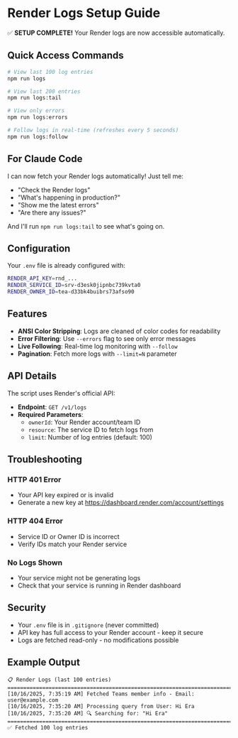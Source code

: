 # Render Logs Setup Guide

✅ **SETUP COMPLETE!** Your Render logs are now accessible automatically.

## Quick Access Commands

```bash
# View last 100 log entries
npm run logs

# View last 200 entries
npm run logs:tail

# View only errors
npm run logs:errors

# Follow logs in real-time (refreshes every 5 seconds)
npm run logs:follow
```

## For Claude Code

I can now fetch your Render logs automatically! Just tell me:
- "Check the Render logs"
- "What's happening in production?"
- "Show me the latest errors"
- "Are there any issues?"

And I'll run `npm run logs:tail` to see what's going on.

## Configuration

Your `.env` file is already configured with:
```bash
RENDER_API_KEY=rnd_...
RENDER_SERVICE_ID=srv-d3esk0jipnbc739kvta0
RENDER_OWNER_ID=tea-d33bk4buibrs73afso90
```

## Features

- **ANSI Color Stripping**: Logs are cleaned of color codes for readability
- **Error Filtering**: Use `--errors` flag to see only error messages
- **Live Following**: Real-time log monitoring with `--follow`
- **Pagination**: Fetch more logs with `--limit=N` parameter

## API Details

The script uses Render's official API:
- **Endpoint**: `GET /v1/logs`
- **Required Parameters**:
  - `ownerId`: Your Render account/team ID
  - `resource`: The service ID to fetch logs from
  - `limit`: Number of log entries (default: 100)

## Troubleshooting

### HTTP 401 Error
- Your API key expired or is invalid
- Generate a new key at https://dashboard.render.com/account/settings

### HTTP 404 Error
- Service ID or Owner ID is incorrect
- Verify IDs match your Render service

### No Logs Shown
- Your service might not be generating logs
- Check that your service is running in Render dashboard

## Security

- Your `.env` file is in `.gitignore` (never committed)
- API key has full access to your Render account - keep it secure
- Logs are fetched read-only - no modifications possible

## Example Output

```
📋 Render Logs (last 100 entries)
================================================================================
[10/16/2025, 7:35:19 AM] Fetched Teams member info - Email: user@example.com
[10/16/2025, 7:35:20 AM] Processing query from User: Hi Era
[10/16/2025, 7:35:20 AM] 🔍 Searching for: "Hi Era"
================================================================================
✅ Fetched 100 log entries
```
